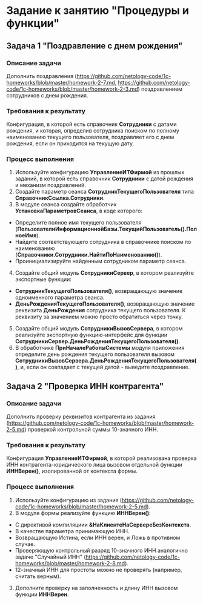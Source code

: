 # Задание к занятию "Процедуры и функции"

## Задача 1 "Поздравление с днем рождения"

### Описание задачи
Дополнить поздравления (https://github.com/netology-code/1c-homeworks/blob/master/homework-2-7.md, https://github.com/netology-code/1c-homeworks/blob/master/homework-2-3.md) поздравлением сотрудников с днем рождения.

### Требования к результату
Конфигурация, в которой есть справочник **Сотрудники** с датами рождения, и которая, определив сотрудника поиском по полному наименованию текущего пользователя, поздравляет его с днем рождения, если он приходится на текущую дату.

### Процесс выполнения
1. Используйте конфигурацию **УправлениеИТФирмой** из прошлых заданий, в которой есть справочник **Сотрудники** с датой рождения и механизм поздравлений.
2. Создайте параметр сеанса **СотрудникТекущегоПользователя** типа **СправочникСсылка.Сотрудники**.
3. В модуле сеанса создайте обработчик **УстановкаПараметровСеанса**, в коде которого:
  * Определите полное имя текущего пользователя (**ПользователиИнформационнойБазы.ТекущийПользователь().ПолноеИмя**).
  * Найдите соответствующего сотрудника в справочнике поиском по наименованию (**Справочники.Сотрудники.НайтиПоНаименованию()**).
  * Проинициализируйте найденным сотрудником параметр сеанса.
4. Создайте общий модуль **СотрудникиСервер**, в котором реализуйте экспортные функции:
  * **СотрудникТекущегоПользователя()**, возвращающую значение одноименного параметра сеанса. 
  * **ДеньРожденияТекущегоПользователя()**, возвращающую значение реквизита **ДеньРождения** сотрудника текущего пользователя. К реквизиту за значением можно просто обратиться через точку.
5. Создайте общий модуль **СотрудникиВызовСервера**, в котором реализуйте экспортную функцию-интерфейс для функции **СотрудникиСервер.ДеньРожденияТекущегоПользователя()**.
6. В обработчике **ПриНачалеРаботыСистемы** модуля приложения определите день рождения текущего пользователя вызовом **СотрудникиВызовСервера.ДеньРожденияТекущегоПользователя()**, и, если он совпадает с текущей датой - выведите поздравление.

## Задача 2 "Проверка ИНН контрагента"

### Описание задачи
Дополнить проверку реквизитов контрагента из задания (https://github.com/netology-code/1c-homeworks/blob/master/homework-2-5.md) проверкой контрольной суммы 10-значного ИНН.

### Требования к результату
Конфигурация **УправлениеИТФирмой**, в которой реализована проверка ИНН контрагента-юридического лица вызовом отдельной функции **ИННВерен()**, изолированной от контекста формы.

### Процесс выполнения
1. Используйте конфигурацию из задания (https://github.com/netology-code/1c-homeworks/blob/master/homework-2-5.md).
2. В модуле формы реализуйте функцию **ИННВерен()**:
  * С директивой компиляциии **&НаКлиентеНаСервереБезКонтекста**.
  * В качестве параметра принимающую ИНН.
  * Возвращающую Истина, если ИНН верен, и Ложь в противном случае.
  * Проверяющую контрольный разряд 10-значного ИНН аналогично задаче "Случайный ИНН" (https://github.com/netology-code/1c-homeworks/blob/master/homework-2-8.md).
  * 12-значный ИНН для простоты можно не проверять (например, считать верным).
3. Дополните проверку на заполненность и длину ИНН вызовом функции **ИННВерен**.

